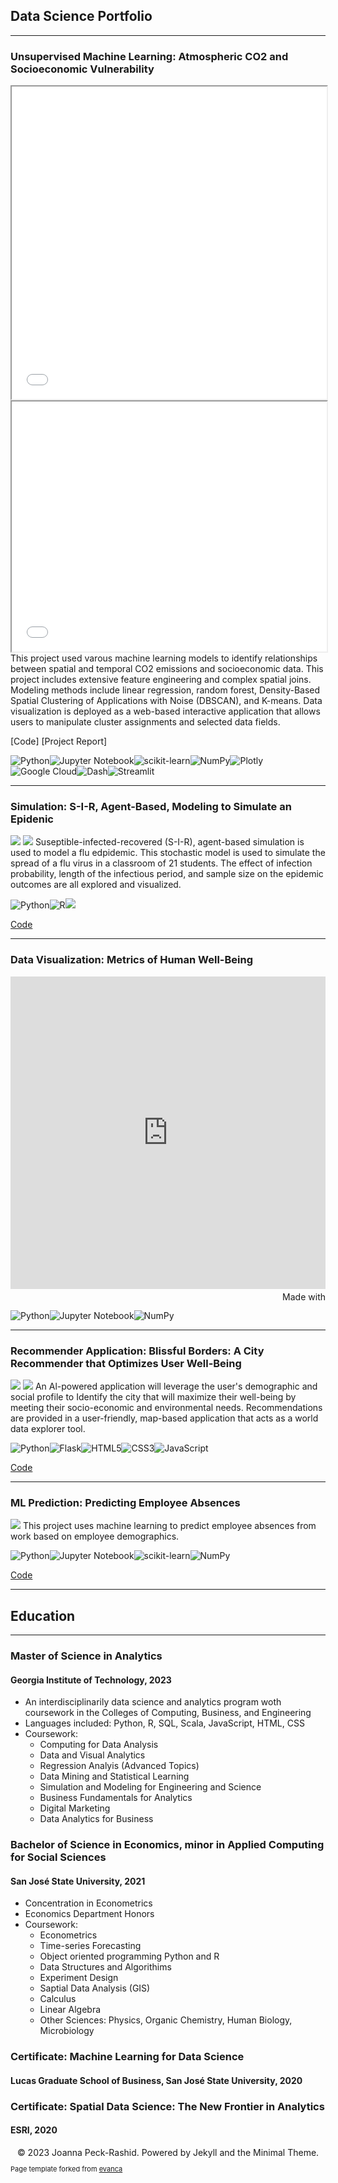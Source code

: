 ## Data Science Portfolio

---

### Unsupervised Machine Learning: Atmospheric CO2 and Socioeconomic Vulnerability
<iframe src="images/scatter_plot.html" width="100%" height="500">  </iframe>
<iframe src="images/kmeans_map_by_cluster.html" width="100%" height="400">  </iframe>
This project used varous machine learning models to identify relationships between spatial and temporal CO2 emissions and socioeconomic data. This project includes extensive feature engineering and complex spatial joins. Modeling methods include linear regression, random forest, Density-Based Spatial Clustering of Applications with Noise (DBSCAN), and K-means. Data visualization is deployed as a web-based interactive application that allows users to manipulate cluster assignments and selected data fields.

[Code]
[Project Report]

![Python](https://img.shields.io/badge/python-3670A0?style=for-the-badge&logo=python&logoColor=ffdd54)![Jupyter Notebook](https://img.shields.io/badge/jupyter-%23FA0F00.svg?style=for-the-badge&logo=jupyter&logoColor=white)![scikit-learn](https://img.shields.io/badge/scikit--learn-%23F7931E.svg?style=for-the-badge&logo=scikit-learn&logoColor=white)![NumPy](https://img.shields.io/badge/numpy-%23013243.svg?style=for-the-badge&logo=numpy&logoColor=white)![Plotly](https://img.shields.io/badge/Plotly-%233F4F75.svg?style=for-the-badge&logo=plotly&logoColor=white)![Google Cloud](https://img.shields.io/badge/GoogleCloud-%234285F4.svg?style=for-the-badge&logo=google-cloud&logoColor=white)![Dash](https://img.shields.io/badge/dash-008DE4?style=for-the-badge&logo=dash&logoColor=white)![Streamlit](https://img.shields.io/badge/Streamlit-FF4B4B?style=for-the-badge&logo=Streamlit&logoColor=white)


---


### Simulation: S-I-R, Agent-Based, Modeling to Simulate an Epidenic
<img src="images/flu_sim1.png?raw=true"/>
<img src="images/flu_sim2.png?raw=true"/>
Suseptible-infected-recovered (S-I-R), agent-based simulation is used to model a flu edpidemic. This stochastic model is used to simulate the spread of a flu virus in a classroom of 21 students. The effect of infection probability, length of the infectious period, and sample size on the epidemic outcomes are all explored and visualized.

![Python](https://img.shields.io/badge/python-3670A0?style=for-the-badge&logo=python&logoColor=ffdd54)![R](https://img.shields.io/badge/R-276DC3?style=for-the-badge&logo=r&logoColor=white)[![](https://img.shields.io/badge/Colab-F9AB00?style=for-the-badge&logo=googlecolab&color=525252)](#)

[Code]([https://colab.research.google.com/drive/1eMRq-WAtegW5_J5OhTPWoeB3QNf64D-A?usp=sharing](https://github.com/joannarashid/flu_sim](https://github.com/joannarashid/flu_sim/blob/main/scratch_refactoring.ipynb)))


---

### Data Visualization: Metrics of Human Well-Being
<iframe src='https://flo.uri.sh/story/1887426/embed' title='Interactive or visual content' class='flourish-embed-iframe' frameborder='0' scrolling='no' style='width:100%;height:500px;' sandbox='allow-same-origin allow-forms allow-scripts allow-downloads allow-popups allow-popups-to-escape-sandbox allow-top-navigation-by-user-activation'></iframe><div style='width:100%!;margin-top:4px!important;text-align:right!important;'><a class='flourish-credit' href='https://public.flourish.studio/story/1887426/?utm_source=embed&utm_campaign=story/1887426' target='_top' style='text-decoration:none!important'><img alt='Made with Flourish' src='https://public.flourish.studio/resources/made_with_flourish.svg' style='width:105px!important;height:16px!important;border:none!important;margin:0!important;'> </a></div>

![Python](https://img.shields.io/badge/python-3670A0?style=for-the-badge&logo=python&logoColor=ffdd54)![Jupyter Notebook](https://img.shields.io/badge/jupyter-%23FA0F00.svg?style=for-the-badge&logo=jupyter&logoColor=white)![NumPy](https://img.shields.io/badge/numpy-%23013243.svg?style=for-the-badge&logo=numpy&logoColor=white)


---


### Recommender Application: Blissful Borders: A City Recommender that Optimizes User Well-Being
<img src="images/bb_app.gif?raw=true"/>
<img src="images/team179poster.png?raw=true"/>
An Al-powered application will leverage the user's demographic and social profile to Identify the city that will maximize their well-being by meeting their socio-economic and environmental needs. Recommendations are provided in a user-friendly, map-based application that acts as a world data explorer tool.

![Python](https://img.shields.io/badge/python-3670A0?style=for-the-badge&logo=python&logoColor=ffdd54)![Flask](https://img.shields.io/badge/flask-%23000.svg?style=for-the-badge&logo=flask&logoColor=white)![HTML5](https://img.shields.io/badge/html5-%23E34F26.svg?style=for-the-badge&logo=html5&logoColor=white)![CSS3](https://img.shields.io/badge/css3-%231572B6.svg?style=for-the-badge&logo=css3&logoColor=white)![JavaScript](https://img.shields.io/badge/javascript-%23323330.svg?style=for-the-badge&logo=javascript&logoColor=%23F7DF1E)

[Code](https://github.com/ereppond/CSE6242-GroupProject)

---

### ML Prediction: Predicting Employee Absences
<img src="images/work_absence_thumbnail.png?raw=true"/>
This project uses machine learning to predict employee absences from work based on employee demographics.


![Python](https://img.shields.io/badge/python-3670A0?style=for-the-badge&logo=python&logoColor=ffdd54)![Jupyter Notebook](https://img.shields.io/badge/jupyter-%23FA0F00.svg?style=for-the-badge&logo=jupyter&logoColor=white)![scikit-learn](https://img.shields.io/badge/scikit--learn-%23F7931E.svg?style=for-the-badge&logo=scikit-learn&logoColor=white)![NumPy](https://img.shields.io/badge/numpy-%23013243.svg?style=for-the-badge&logo=numpy&logoColor=white)

[Code](https://github.com/joannarashid/Work_Absenteeism_ML_project/blob/master/ENGR121_absenteeism_project.ipynb)

---

## Education

---

### Master of Science in Analytics
#### Georgia Institute of Technology, 2023
- An interdisciplinarily data science and analytics program woth coursework in the Colleges of Computing, Business, and Engineering
- Languages included: Python, R, SQL, Scala, JavaScript, HTML, CSS
- Coursework:
  - Computing for Data Analysis
  - Data and Visual Analytics
  - Regression Analyis (Advanced Topics)
  - Data Mining and Statistical Learning
  - Simulation and Modeling for Engineering and Science
  - Business Fundamentals for Analytics
  - Digital Marketing
  - Data Analytics for Business

### Bachelor of Science in Economics, minor in Applied Computing for Social Sciences
#### San José State University, 2021
- Concentration in Econometrics
- Economics Department Honors 
- Coursework:
  - Econometrics
  - Time-series Forecasting
  - Object oriented programming Python and R
  - Data Structures and Algorithims
  - Experiment Design
  - Saptial Data Analysis (GIS)
  - Calculus
  - Linear Algebra
  - Other Sciences: Physics, Organic Chemistry, Human Biology, Microbiology
 
### Certificate: Machine Learning for Data Science
#### Lucas Graduate School of Business, San José State University, 2020

### Certificate: Spatial Data Science: The New Frontier in Analytics
#### ESRI, 2020

<center>© 2023 Joanna Peck-Rashid. Powered by Jekyll and the Minimal Theme.</center>
<p style="font-size:11px">Page template forked from <a href="https://github.com/evanca/quick-portfolio">evanca</a></p>
<!-- Remove above link if you don't want to attibute -->
